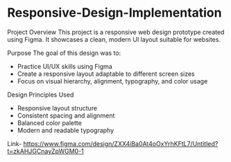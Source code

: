 # Responsive-Design-Implementation

Project Overview
This project is a responsive web design prototype created using Figma. It showcases a clean, modern UI layout suitable for websites.

Purpose
The goal of this design was to:
- Practice UI/UX skills using Figma
- Create a responsive layout adaptable to different screen sizes
- Focus on visual hierarchy, alignment, typography, and color usage

Design Principles Used
- Responsive layout structure
- Consistent spacing and alignment
- Balanced color palette
- Modern and readable typography

Link- https://www.figma.com/design/ZXX4iBa0At4oOxYrhKFtL7/Untitled?t=zkAHJGCnayZpWGM0-1
